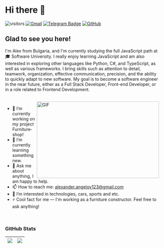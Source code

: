 # Hi there 👋

![visitors](https://komarev.com/ghpvc/?username=A-Angelov048)
[![Gmail](https://img.shields.io/badge/Gmail-333333?style=flat-square&logo=gmail&logoColor=red)]()
[![Telegram Badge](https://img.shields.io/badge/-Telegram-0088cc?style=flat-square&logo=Telegram&logoColor=white)](https://t.me/A_Alex048)
[![GitHub](https://img.shields.io/badge/-Github-000000?style=flat-square&logo=Github&logoColor=white)](https://github.com/A-Angelov048)

## Glad to see you here!

I'm Alex from Bulgaria, and I'm currently studying the full JavaScript path at 🎓 Software University. I really enjoy learning JavaScript and am also interested in exploring other languages like Python, C#, and TypeScript, as well as various frameworks. I bring skills such as attention to detail, teamwork, organization, effective communication, precision, and the ability to quickly adapt to new software. My goal is to become a software engineer in the near future, either as a Full Stack Developer, Front-end Developer, or in a role related to Frontend Development.

<br>

<img align="right" alt="GIF" src="https://i.pinimg.com/originals/5c/8f/08/5c8f08b5fe55e12baae6fc54e46c343a.gif" width="400" height="250" />

- 🔭 I’m currently working on my project Furniture-shop!
- 🌱 I’m currently learning something new.
- 💬 Ask me about anything, I am happy to help.
- 📫 How to reach me: alexander.angelov123@gmail.com
- 👀 I’m interested in technologies, cars, sports and etc.
- ⚡ Cool fact for me — I'm working as a furniture constructor. Feel free to ask anything!
  
<br>

### GitHub Stats

| <img align="center" src="https://github-readme-stats.vercel.app/api?username=A-Angelov048&theme=default&show_icons=true&hide_border=true&count_private=true" /> | <img align="center" src="https://github-readme-stats.vercel.app/api/top-langs/?username=A-Angelov048&theme=default&show_icons=true&hide_border=true&layout=compact" /> |
| ------------- | ------------- |

<!--
A-Angelov048/A-Angelov048 is a ✨ special ✨ repository because its `README.md` (this file) appears on your GitHub profile.
You can click the Preview link to take a look at your changes.
--->
